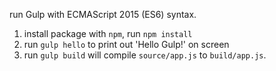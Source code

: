 run Gulp with ECMAScript 2015 (ES6) syntax.

1. install package with `npm`, run `npm install`
2. run `gulp hello` to print out 'Hello Gulp!' on screen
3. run `gulp build` will compile `source/app.js` to `build/app.js`.

